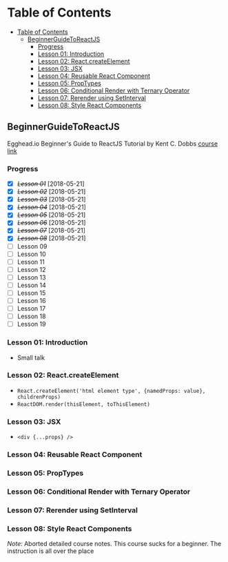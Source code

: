 # Table of Contents

<!-- TOC -->

- [Table of Contents](#table-of-contents)
  - [BeginnerGuideToReactJS](#beginnerguidetoreactjs)
    - [Progress](#progress)
    - [Lesson 01: Introduction](#lesson-01-introduction)
    - [Lesson 02: React.createElement](#lesson-02-reactcreateelement)
    - [Lesson 03: JSX](#lesson-03-jsx)
    - [Lesson 04: Reusable React Component](#lesson-04-reusable-react-component)
    - [Lesson 05: PropTypes](#lesson-05-proptypes)
    - [Lesson 06: Conditional Render with Ternary Operator](#lesson-06-conditional-render-with-ternary-operator)
    - [Lesson 07: Rerender using SetInterval](#lesson-07-rerender-using-setinterval)
    - [Lesson 08: Style React Components](#lesson-08-style-react-components)

<!-- /TOC -->

## BeginnerGuideToReactJS

Egghead.io Beginner's Guide to ReactJS Tutorial by Kent C. Dobbs [course link](https://egghead.io/courses/the-beginner-s-guide-to-react)

### Progress

- [X] ~~*Lesson 01*~~ [2018-05-21]
- [X] ~~*Lesson 02*~~ [2018-05-21]
- [X] ~~*Lesson 03*~~ [2018-05-21]
- [X] ~~*Lesson 04*~~ [2018-05-21]
- [X] ~~*Lesson 05*~~ [2018-05-21]
- [X] ~~*Lesson 06*~~ [2018-05-21]
- [X] ~~*Lesson 07*~~ [2018-05-21]
- [X] ~~*Lesson 08*~~ [2018-05-21]
- [ ] Lesson 09
- [ ] Lesson 10
- [ ] Lesson 11
- [ ] Lesson 12
- [ ] Lesson 13
- [ ] Lesson 14
- [ ] Lesson 15
- [ ] Lesson 16
- [ ] Lesson 17
- [ ] Lesson 18
- [ ] Lesson 19

### Lesson 01: Introduction

- Small talk

### Lesson 02: React.createElement

- `React.createElement('html element type', {namedProps: value}, childrenProps)`
- `ReactDOM.render(thisElement, toThisElement)`

### Lesson 03: JSX

- `<div {...props} />`

### Lesson 04: Reusable React Component

### Lesson 05: PropTypes

### Lesson 06: Conditional Render with Ternary Operator

### Lesson 07: Rerender using SetInterval

### Lesson 08: Style React Components

_Note:_ Aborted detailed course notes. This course sucks for a beginner. 
The instruction is all over the place